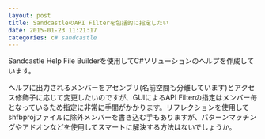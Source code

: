 ```yaml
---
layout: post
title: SandcastleのAPI Filterを包括的に指定したい
date: 2015-01-23 11:21:17
categories: c# sandcastle
---
```

<p>Sandcastle Help File Builderを使用してC#ソリューションのヘルプを作成しています。</p>

<p>ヘルプに出力されるメンバーをアセンブリ(名前空間も分離しています)とアクセス修飾子に応じて変更したいのですが、GUIによるAPI Filterの指定はメンバー毎となっているため指定に非常に手間がかかります。リフレクションを使用してshfbprojファイルに除外メンバーを書き込む手もありますが、パターンマッチングやアドオンなどを使用してスマートに解決する方法はないでしょうか。</p>
